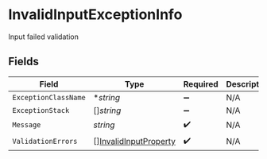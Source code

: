 # InvalidInputExceptionInfo

Input failed validation


## Fields

| Field                                                                 | Type                                                                  | Required                                                              | Description                                                           |
| --------------------------------------------------------------------- | --------------------------------------------------------------------- | --------------------------------------------------------------------- | --------------------------------------------------------------------- |
| `ExceptionClassName`                                                  | **string*                                                             | :heavy_minus_sign:                                                    | N/A                                                                   |
| `ExceptionStack`                                                      | []*string*                                                            | :heavy_minus_sign:                                                    | N/A                                                                   |
| `Message`                                                             | *string*                                                              | :heavy_check_mark:                                                    | N/A                                                                   |
| `ValidationErrors`                                                    | [][InvalidInputProperty](../../models/shared/invalidinputproperty.md) | :heavy_check_mark:                                                    | N/A                                                                   |